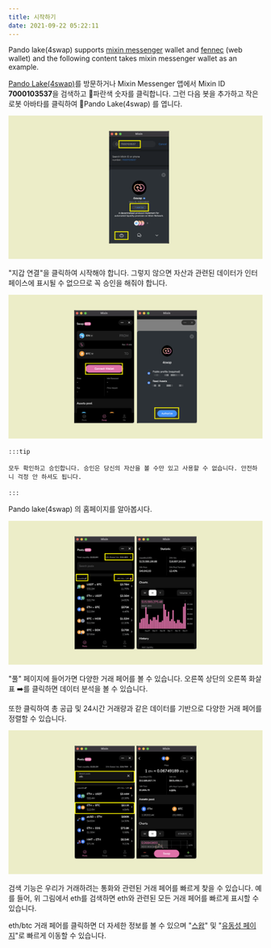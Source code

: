```yaml
---
title: 시작하기
date: 2021-09-22 05:22:11
---
```


Pando lake(4swap) supports [mixin messenger](https://docs.pando.im/docs/wallets/mixin-messenger) wallet and [fennec](https://pando.im/fennec/) (web wallet) and the following content takes mixin messenger wallet as an example.

[Pando Lake(4swap)](https://lake.pando.im)를 방문하거나 Mixin Messenger 앱에서 Mixin ID **7000103537**을 검색하고 파란색 숫자를 클릭합니다. 그런 다음 봇을 추가하고 작은 로봇 아바타를 클릭하여 Pando Lake(4swap) 를 엽니다.

![](../assets/lake-get-started-p1.png)

"지갑 연결"을 클릭하여 시작해야 합니다. 그렇지 않으면 자산과 관련된 데이터가 인터페이스에 표시될 수 없으므로 꼭 승인을 해줘야 합니다.

![](../assets/lake-get-started-p2.png)

````mdx-code-block
:::tip

모두 확인하고 승인합니다. 승인은 당신의 자산을 볼 수만 있고 사용할 수 없습니다. 안전하니 걱정 안 하셔도 됩니다.

:::
````

Pando lake(4swap) 의 홈페이지를 알아봅시다.

![](../assets/lake-get-started-p3.png)

"풀" 페이지에 들어가면 다양한 거래 페어를 볼 수 있습니다. 오른쪽 상단의 오른쪽 화살표 ➡️를 클릭하면 데이터 분석을 볼 수 있습니다.

또한 클릭하여 총 공급 및 24시간 거래량과 같은 데이터를 기반으로 다양한 거래 페어를 정렬할 수 있습니다.

![](../assets/lake-get-started-p4.png)

검색 기능은 우리가 거래하려는 통화와 관련된 거래 페어를 빠르게 찾을 수 있습니다. 예를 들어, 위 그림에서 eth를 검색하면 eth와 관련된 모든 거래 페어를 빠르게 표시할 수 있습니다.

eth/btc 거래 페어를 클릭하면 더 자세한 정보를 볼 수 있으며 "[스왑](https://docs.pando.im/docs/lake/tutorials/swapping)" 및 "[유동성 페이지](https://docs.pando.im/docs/lake/tutorials/providing-liquidity)"로 빠르게 이동할 수 있습니다.





